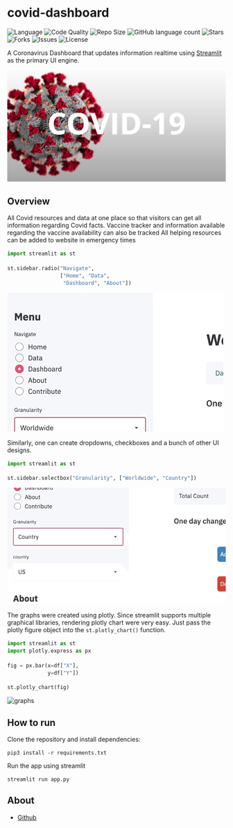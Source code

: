 # covid-dashboard

![Language](https://img.shields.io/github/languages/top/Sayar1106/covid-dashboard?style=for-the-badge)
![Code Quality](https://img.shields.io/lgtm/grade/python/github/Sayar1106/covid-dashboard?style=for-the-badge)
![Repo Size](https://img.shields.io/github/repo-size/Sayar1106/covid-dashboard?style=for-the-badge)
![GitHub language count](https://img.shields.io/github/languages/count/Sayar1106/covid-dashboard?style=for-the-badge)
![Stars](https://img.shields.io/github/stars/Sayar1106/covid-dashboard?style=for-the-badge)
![Forks](https://img.shields.io/github/forks/Sayar1106/covid-dashboard?style=for-the-badge)
![Issues](https://img.shields.io/github/issues/Sayar1106/covid-dashboard?style=for-the-badge)
![License](https://img.shields.io/github/license/Sayar1106/covid-dashboard?style=for-the-badge)

A Coronavirus Dashboard that updates information realtime using [Streamlit](https://www.streamlit.io/) as the primary UI engine.

![Covid](assets/down.jpg)

 

## Overview

All Covid resources and data at one place so that visitors can get all information regarding Covid facts.
Vaccine tracker and information available regarding the vaccine availability can also be tracked
All helping resources can be added to website in emergency times 

```python
import streamlit as st

st.sidebar.radio("Navigate", 
                 ["Home", "Data",
                  "Dashboard", "About"])
```
![menu-image](assets/menu.gif)

Similarly, one can create dropdowns, checkboxes and a bunch of other UI designs.
 ```python
import streamlit as st

st.sidebar.selectbox("Granularity", ["Worldwide", "Country"])

```
![dropdown](assets/dropdown.gif)

The graphs were created using plotly. Since streamlit supports multiple graphical libraries, rendering plotly 
chart were very easy. Just pass the plotly figure object into the `st.plotly_chart()` function.

```python
import streamlit as st
import plotly.express as px

fig = px.bar(x=df["X"], 
             y=df["Y"])

st.plotly_chart(fig)
```

![graphs](assets/graph.gif)
## How to run

Clone the repository and install dependencies:

```shell script
pip3 install -r requirements.txt
```

Run the app using streamlit

```shell script
streamlit run app.py
```




## About

* [Github](https://github.com/raunakvasistha)
